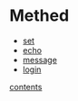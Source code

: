 **Methed**
==========
* [set](./methed/set.md)
* [echo](./methed/echo.md)
* [message](./methed/message.md)
* [login](./methed/login.md)

[contents](./contents.md)
